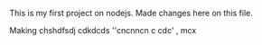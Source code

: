 This is my first project on nodejs.
Made changes here on this file.

Making chshdfsdj
cdkdcds
''cncnncn c cdc'
, mcx  
